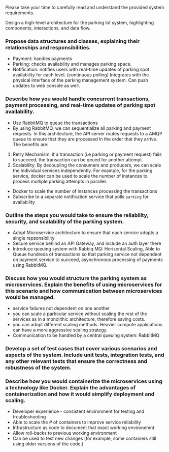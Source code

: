 
Please take your time to carefully read and understand the provided system requirements.

Design a high-level architecture for the parking lot system, highlighting components, interactions, and data flow.

### Propose data structures and classes, explaining their relationships and responsibilities.
- Payment: handles payments
- Parking: checks availability and manages parking space.
- Notification: notifies users with real-time updates of parking spot availability for each level. (continuous polling) Integrates with the physical interface of the parking management system. Can push updates to web console as well.

###  Describe how you would handle concurrent transactions, payment processing, and real-time updates of parking spot availability.
- Use RabbitMQ to queue the transactions
- By using RabbitMQ, we can sequentialize all parking and payment requests.
In this architecture, the API server routes requests to a AMQP queue to ensure that they are processed in the order that they arrive.
The benefits are:
1) Retry Mechanism: if a transaction (i.e parking or payment request) fails to succeed, the transaction can be qeued for another attempt.
2) Scalability: By decoupling the consumers and producers, we can scale the individual services independently. For example, for the parking service, docker can be used to scale the number of instances to process multiple parking attempts in parallel.
- Docker to scale the number of instances processing the transactions
- Subscribe to a separate notification service that polls `parking` for availability

### Outline the steps you would take to ensure the reliability, security, and scalability of the parking system.
- Adopt Microservice architecture to ensure that each service adopts a single repsonsibility
- Secure service behind an API Gateway, and include an auth layer there
- Introduce queuing system with Rabbiq MQ: Horizontal Scaling, Able to Queue hundreds of transactions so that parking service not dependent on payment service to succeed, asynchronous processing of payments using RabbitMQ.

### Discuss how you would structure the parking system as microservices. Explain the benefits of using microservices for this scenario and how communication between microservices would be managed.
- service failures not dependent on one another
- you can scale a particular service without scaling the rest of the services as in a monolithic architecture, therefore saving costs.
- you can adopt different scaling methods. Heavier compute applications can have a more aggressive scaling strategy.
- Communication to be handled by a central queuing system: RabbitMQ


### Develop a set of test cases that cover various scenarios and aspects of the system. Include unit tests, integration tests, and any other relevant tests that ensure the correctness and robustness of the system.

### Describe how you would containerize the microservices using a technology like Docker. Explain the advantages of containerization and how it would simplify deployment and scaling.
- Developer experience - consistent environment for testing and troubleshooting
- Able to scale the # of containers to improve service reliability
- Infrastructure as code to document that exact working environemnt
- Allow roll-backs to previous working environment
- Can be used to test new changes (for example, some containers still using older versions of the code.)
